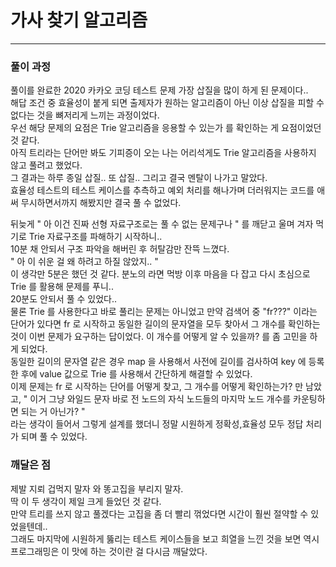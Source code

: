 # 가사 찾기 알고리즘
-----------------------------------------------
  
### 풀이 과정  
  
풀이를 완료한 2020 카카오 코딩 테스트 문제 가장 삽질을 많이 하게 된 문제이다..  
해답 조건 중 효율성이 붙게 되면 출제자가 원하는 알고리즘이 아닌 이상 삽질을 피할 수 없다는 것을 뼈저리게 느끼는 과정이었다.  
우선 해당 문제의 요점은 Trie 알고리즘을 응용할 수 있는가 를 확인하는 게 요점이었던 것 같다.  
아직 트리라는 단어만 봐도 기피증이 오는 나는 어리석게도 Trie 알고리즘을 사용하지 않고 풀려고 했었다.  
그 결과는 하루 종일 삽질.. 또 삽질.. 그리고 결국 멘탈이 나가고 말았다.  
효율성 테스트의 테스트 케이스를 추측하고 예외 처리를 해나가며 더러워지는 코드를 애써 무시하면서까지 해봤지만 결국 풀 수 없었다.  
  
뒤늦게 " 아 이건 진짜 선형 자료구조로는 풀 수 없는 문제구나 " 를 깨닫고 울며 겨자 먹기로 Trie 자료구조를 파해하기 시작하니..  
10분 채 안되서 구조 파악을 해버린 후 허탈감만 잔뜩 느꼈다.  
" 아 이 쉬운 걸 왜 하려고 하질 않았지.. "  
이 생각만 5분은 했던 것 같다.
분노의 라면 먹방 이후 마음을 다 잡고 다시 초심으로 Trie 를 활용해 문제를 푸니..  
20분도 안되서 풀 수 있었다..  
물론 Trie 를 사용한다고 바로 풀리는 문제는 아니었고 만약 검색어 중 "fr???" 이라는 단어가 있다면
fr 로 시작하고 동일한 길이의 문자열을 모두 찾아서 그 개수를 확인하는 것이 이번 문제가 요구하는 답이었다.
이 개수를 어떻게 알 수 있을까? 를 좀 고민을 하게 되었다.  
동일한 길이의 문자열 같은 경우 map 을 사용해서 사전에 길이를 검사하여 key 에 등록한 후에 value 값으로 Trie 를 사용해서 간단하게 해결할 수 있었다.  
이제 문제는 fr 로 시작하는 단어를 어떻게 찾고, 그 개수를 어떻게 확인하는가? 만 남았고,
" 이거 그냥 와일드 문자 바로 전 노드의 자식 노드들의 마지막 노드 개수를 카운팅하면 되는 거 아닌가? "  
라는 생각이 들어서 그렇게 설계를 했더니 정말 시원하게 정확성,효율성 모두 정답 처리가 되며 풀 수 있었다.  
  
### 깨달은 점
  
제발 지뢰 겁먹지 말자 와 똥고집을 부리지 말자.  
딱 이 두 생각이 제일 크게 들었던 것 같다.  
만약 트리를 쓰지 않고 풀겠다는 고집을 좀 더 빨리 꺾었다면 시간이 훨씬 절약할 수 있었을텐데..  
그래도 마지막에 시원하게 뚫리는 테스트 케이스들을 보고 희열을 느낀 것을 보면 역시 프로그래밍은 이 맛에 하는 것이란 걸 다시금 깨달았다.  
